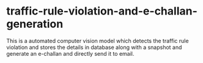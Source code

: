 # traffic-rule-violation-and-e-challan-generation
This is a automated computer vision model which detects the traffic rule violation and stores the details in database along with a snapshot and generate an e-challan and directly send it to email.
